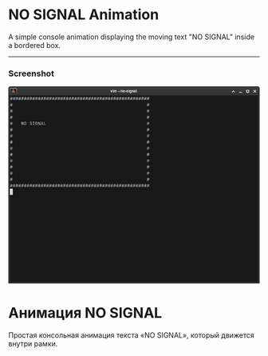 # NO SIGNAL Animation

A simple console animation displaying the moving text "NO SIGNAL" inside a bordered box.

---
### Screenshot
![Screenshot](images/Screenshot_2025-07-03_11-54-59.png)

# Анимация NO SIGNAL

Простая консольная анимация текста «NO SIGNAL», который движется внутри рамки.
